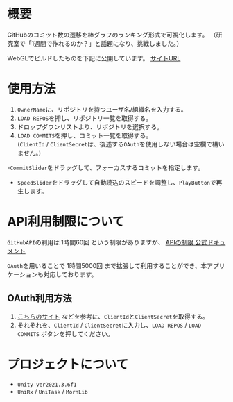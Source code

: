 # 概要
GitHubのコミット数の遷移を棒グラフのランキング形式で可視化します。
（研究室で「1週間で作れるのか？」と話題になり、挑戦しました。）

WebGLでビルドしたものを下記に公開しています。
[サイトURL](https://matsufriends.github.io/GitHubVisualizer/)

# 使用方法
1. `OwnerName`に、リポジトリを持つユーザ名/組織名を入力する。
2. `LOAD REPOS`を押し、リポジトリ一覧を取得する。
3. ドロップダウンリストより、リポジトリを選択する。
4. `LOAD COMMITS`を押し、コミット一覧を取得する。  
(`ClientId` / `ClientSecret`は、後述する`OAuth`を使用しない場合は空欄で構いません。)

-`CommitSlider`をドラッグして、フォーカスするコミットを指定します。
- `SpeedSlider`をドラッグして自動読込のスピードを調整し、`PlayButton`で再生します。

# API利用制限について
`GitHubAPI`の利用は 1時間60回 という制限がありますが、
[APIの制限 公式ドキュメント](https://docs.github.com/ja/rest/overview/resources-in-the-rest-api?apiVersion=2022-11-28#rate-limiting)

`OAuth`を用いることで 1時間5000回 まで拡張して利用することができ、本アプリケーションも対応しております。
## OAuth利用方法
1. [こちらのサイト](https://qiita.com/besmero628/items/823a7630c77318d910b0) などを参考に、`ClientId`と`ClientSecret`を取得する。
2. それぞれを、`ClientId` / `ClientSecret`に入力し、`LOAD REPOS` / `LOAD COMMITS` ボタンを押してください。

# プロジェクトについて
- `Unity ver2021.3.6f1`
- `UniRx` / `UniTask` / `MornLib`
